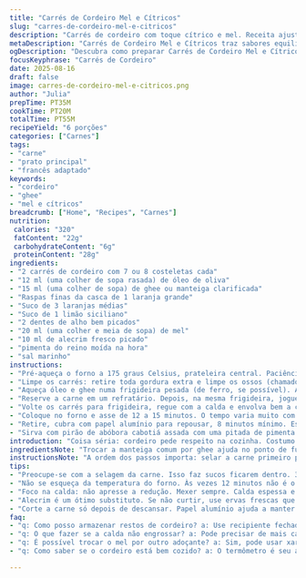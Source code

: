 ```yaml
---
title: "Carrés de Cordeiro Mel e Cítricos"
slug: "carres-de-cordeiro-mel-e-citricos"
description: "Carrés de cordeiro com toque cítrico e mel. Receita ajustada para sabores mais equilibrados, com menos açúcar do mel e acidez dos cítricos, além da substituição de manteiga por ghee para sabor mais intenso e para evitar que queime. O prato pede atenção no dourado da carne e na textura do molho reduzido quase em calda, garantindo um brilho e sabor únicos. Cortes limpos e cozimento controlado garantem carrés suculentos, que descansam antes de fatiar para não perder o suco. Receita sem glúten, sem lactose e totalmente natural, com toque pessoal e aromático de alecrim no lugar do tomilho original."
metaDescription: "Carrés de Cordeiro Mel e Cítricos traz sabores equilibrados. Receita ousada e deliciosa com toques de mel e laranja."
ogDescription: "Descubra como preparar Carrés de Cordeiro Mel e Cítricos, uma combinação irresistível de sabores."
focusKeyphrase: "Carrés de Cordeiro"
date: 2025-08-16
draft: false
image: carres-de-cordeiro-mel-e-citricos.png
author: "Julia"
prepTime: PT35M
cookTime: PT20M
totalTime: PT55M
recipeYield: "6 porções"
categories: ["Carnes"]
tags:
- "carne"
- "prato principal"
- "francês adaptado"
keywords:
- "cordeiro"
- "ghee"
- "mel e cítricos"
breadcrumb: ["Home", "Recipes", "Carnes"]
nutrition: 
 calories: "320"
 fatContent: "22g"
 carbohydrateContent: "6g"
 proteinContent: "28g"
ingredients:
- "2 carrés de cordeiro com 7 ou 8 costeletas cada"
- "12 ml (uma colher de sopa rasada) de óleo de oliva"
- "15 ml (uma colher de sopa) de ghee ou manteiga clarificada"
- "Raspas finas da casca de 1 laranja grande"
- "Suco de 3 laranjas médias"
- "Suco de 1 limão siciliano"
- "2 dentes de alho bem picados"
- "20 ml (uma colher e meia de sopa) de mel"
- "10 ml de alecrim fresco picado"
- "pimenta do reino moída na hora"
- "sal marinho"
instructions:
- "Pré-aqueça o forno a 175 graus Celsius, prateleira central. Paciência — deixe fazer temperatura enquanto prepara carne."
- "Limpe os carrés: retire toda gordura extra e limpe os ossos (chamado de 'frenching'). Se não manja, peça para o açougueiro. Salgue com moderação para não secar."
- "Aqueça óleo e ghee numa frigideira pesada (de ferro, se possível). A gordura ajuda na caramelização, evita que o calor seja muito agressivo. Doure os carrés 3 minutos de cada lado — deve assustar a carne, formar a crosta, só assim segura suco."
- "Reserve a carne em um refratário. Depois, na mesma frigideira, jogue o alho e mexa rápido para não queimar. Junte o mel, raspas de laranja, suco das laranjas e limão, junto com o alecrim. Reduza em fogo médio, mexendo, até virar calda espessa, quase um xarope — uns 7 minutos. No começo parece ralo; quando fica brilhante e consistente, está no ponto."
- "Volte os carrés para frigideira, regue com a calda e envolva bem a carne no molho. Transferira tudo para o refratário, cubra com o molho do fundo da frigideira."
- "Coloque no forno e asse de 12 a 15 minutos. O tempo varia muito com fogão e tamanho da carne, portanto confie no termômetro: 58 a 62 graus gera rosado, no ponto. Saiba que tempo proveniente do forno depende de como a caramelização foi feita antes — sempre mais curto se bem selado."
- "Retire, cubra com papel alumínio para repousar, 8 minutos mínimo. Essa etapa crucial evita carne seca, mantém suculência ao fatiar."
- "Sirva com pirão de abóbora cabotiá assada com uma pitada de pimenta do reino e um fiozinho de xarope de bordo, algo simples para cortar a doçura potente do mel e realçar os cítricos."
introduction: "Coisa séria: cordeiro pede respeito na cozinha. Costumo testar receitas que misturam sabores frescos com aquele toque doce do mel, que contrasta com a leve acidez. Os cítricos não apenas trazem aroma e cor, mas cortam a gordura e elevam o sabor da carne ao próximo nível. Descobri que usar ghee em vez de manteiga melhora muito o aroma final e evita queimaduras na frigideira, além do alecrim, que dá um perfume único e menos adocicado comparado ao tomilho. A paciência na redução faz toda a diferença, a calda precisa ficar brilhante, claro sinal para regar a carne. E o descanso, só assim o suco não escapa, evitando o desastre do cordeiro seco."
ingredientsNote: "Trocar a manteiga comum por ghee ajuda no ponto de fumaça; assim não queima no preparo da carne ou da redução. Usar limão siciliano em vez da lima traz uma acidez mais suave e aromática, que casa melhor com laranja. Mel é dosado com pouco menos do original para não mascarar o sabor da carne. Raspas da laranja, não só o suco, dão uma frescura aromática importante. Alecrim faz ótimo substituto do tomilho — experimentar sempre que quiser mudar aroma sem perder a herbácea. Se não achar carrés bem limpos, peça explicitamente para abrir os ossos ('desossar para francesinha'). Caso contrário, carne pode ficar com aparência e textura estranha. Para opção vegana, não é indicado, mas para intolerantes pode-se substituir o mel por um xarope de maple ou agave."
instructionsNote: "A ordem dos passos importa: selar a carne primeiro para deixar os sucos dentro, depois fazer a redução no mesmo fundo usa os restos no preparo, eliminando lixos de sabor. Atenção redobrada no ponto da redução: fogo baixo e mexer para não queimar o alho nem caramelo cristalizar. Para maior controle de ponto, usar termômetro evita carne igual borracha ou ressecada. Descansar envolve cobrir com papel alumínio para manter o calor e a umidade, importante para textura macia. Na hora de cortar, faca afiada, corte entre as costeletas para melhor apresentação. Acompanhar o ponto do forno ajudando a acertar o tempo — já perdi horas com carne dura por excesso de confiança. Suculento é estar perto do suco e interior rosado sem sangue evidente."
tips:
- "Preocupe-se com a selagem da carne. Isso faz sucos ficarem dentro. 3 minutos só. Frigideira bem quente ajuda a formar crosta."
- "Não se esqueça da temperatura do forno. Às vezes 12 minutos não é o suficiente. Use um termômetro quando puder. 60 graus é ideal."
- "Foco na calda: não apresse a redução. Mexer sempre. Calda espessa e brilhante é um sinal de que está pronta pra carne."
- "Alecrim é um ótimo substituto. Se não curtir, use ervas frescas que gosta. Tomilho é sempre uma opção, mas não sou fã."
- "Corte a carne só depois de descansar. Papel alumínio ajuda a manter calor e umidade. Isso faz a diferença na suculência."
faq:
- "q: Como posso armazenar restos de cordeiro? a: Use recipiente fechado. Pode resfriar até 3 dias. Reaqueça devagar na frigideira."
- "q: O que fazer se a calda não engrossar? a: Pode precisar de mais calor. Ou cozinhar mais tempo. Se não der, adicione um pouco de amido."
- "q: É possível trocar o mel por outro adoçante? a: Sim, pode usar xarope de bordo. Mas sabor muda. Façam experiências."
- "q: Como saber se o cordeiro está bem cozido? a: O termômetro é seu amigo. 58 graus é rosado. Fique olho para não passar do ponto."

---
```


